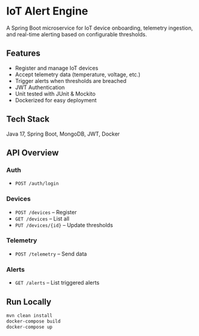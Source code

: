 # IoT Alert Engine

A Spring Boot microservice for IoT device onboarding, telemetry ingestion, and real-time alerting based on configurable thresholds.

## Features
-  Register and manage IoT devices
-  Accept telemetry data (temperature, voltage, etc.)
-  Trigger alerts when thresholds are breached
-  JWT Authentication
-  Unit tested with JUnit & Mockito
-  Dockerized for easy deployment

## Tech Stack
Java 17, Spring Boot, MongoDB, JWT, Docker

## API Overview
### Auth
- `POST /auth/login`

### Devices
- `POST /devices` – Register
- `GET /devices` – List all
- `PUT /devices/{id}` – Update thresholds

### Telemetry
- `POST /telemetry` – Send data

### Alerts
- `GET /alerts` – List triggered alerts

## Run Locally

```bash
mvn clean install
docker-compose build
docker-compose up
